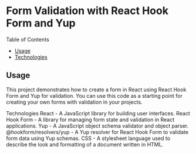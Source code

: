 # Form Validation with React Hook Form and Yup

 Table of Contents
 
- [Usage](#usage)
- [Technologies](#technologies)


## Usage
This project demonstrates how to create a form in React using React Hook Form and Yup for validation. You can use this code as a starting point for creating your own forms with validation in your projects.

Technologies
React - A JavaScript library for building user interfaces.
React Hook Form - A library for managing form state and validation in React applications.
Yup - A JavaScript object schema validator and object parser.
@hookform/resolvers/yup - A Yup resolver for React Hook Form to validate form data using Yup schemas.
CSS - A stylesheet language used to describe the look and formatting of a document written in HTML.
